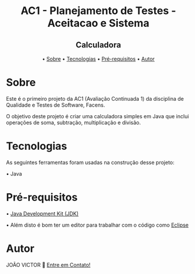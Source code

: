 <h1 align="center">AC1 - Planejamento de Testes - Aceitacao e Sistema</h1>
<h2 align="center">Calculadora</h2>

<p align="center">
  • <a href="#sobre">Sobre</a> •
  <a href="#tecnologias">Tecnologias</a> •
  <a href="#pré-requisitos">Pré-requisitos</a> •
  <a href="#autor">Autor</a>
</p>

# Sobre
<p>Este é o primeiro projeto da AC1 (Avaliação Continuada 1) da disciplina de Qualidade e Testes de Software, Facens.</p>
<p>O objetivo deste projeto é criar uma calculadora simples em Java que inclui operações de soma, subtração, multiplicação e divisão.</p>

# Tecnologias

<p> As seguintes ferramentas foram usadas na construção desse projeto:</p>
<p>• Java</p>

# Pré-requisitos
<p>• <a href="https://www.oracle.com/java/technologies/javase-downloads.html">Java Development Kit (JDK)</a></p>
<p>• Além disto é bom ter um editor para trabalhar com o código como <a href="https://www.eclipse.org/downloads/">Eclipse </a></p>

# Autor
<p> JOÃO VICTOR 👋 <a href="https://www.linkedin.com/in/ojoaovictor/"> Entre em Contato!</a> </p>
